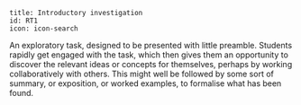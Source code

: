 ````
title: Introductory investigation
id: RT1
icon: icon-search

````

An exploratory task, designed to be presented with little preamble.  Students rapidly get engaged with the task, which then gives them an opportunity to discover the relevant ideas or concepts for themselves, perhaps by working collaboratively with others.  This might well be followed by some sort of summary, or exposition, or worked examples, to formalise what has been found.

